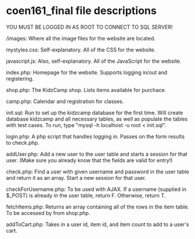 coen161_final file descriptions
================================

YOU MUST BE LOGGED IN AS ROOT TO CONNECT TO SQL SERVER!

/images: Where all the image files for the website are located.

mystyles.css: Self-explanatory. All of the CSS for the website.

javascript.js: Also, self-explanatory. All of the JavaScript for the website.

index.php: Homepage for the website. Supports logging in/out and registering.

shop.php: The KidzCamp shop. Lists items available for purchace.

camp.php: Calendar and registration for classes.

init.sql: Run to set up the kidzcamp database for the first time. Will create database kidzcamp and all necessary tables, as well as populate the tables with test cases. To run, type "mysql -h localhost -u root < init.sql".

login.php: A php script that handles logging in. Passes on the form results to check.php.

addUser.php: Add a new user to the user table and starts a session for that user. (Make sure you already know that the fields are valid for entry!)

check.php: Find a user with given username and password in the user table and return it as an array. Start a new session for that user. 

checkForUsername.php: To be used with AJAX. If a username (supplied in $_POST) is already in the user table, return F. Otherwise, return T.

fetchItems.php: Returns an array containing all of the rows in the item table. To be accessed by from shop.php.

addToCart.php: Takes in a user id, item id, and item count to add to a user's cart.
